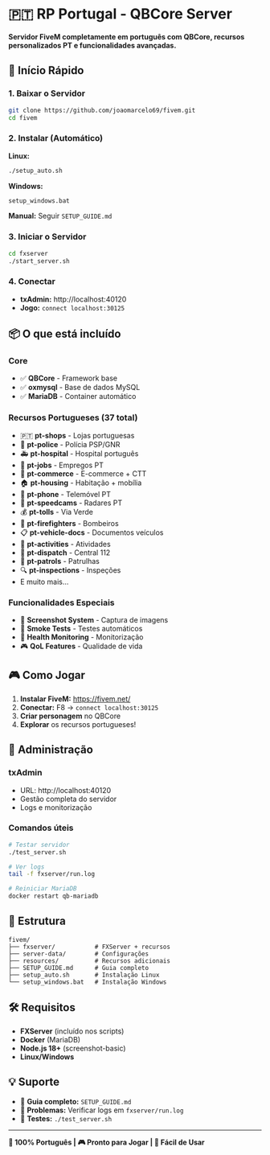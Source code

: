# 🇵🇹 RP Portugal - QBCore Server

**Servidor FiveM completamente em português com QBCore, recursos personalizados PT e funcionalidades avançadas.**

## 🚀 **Início Rápido**

### **1. Baixar o Servidor**
```bash
git clone https://github.com/joaomarcelo69/fivem.git
cd fivem
```

### **2. Instalar (Automático)**

**Linux:**
```bash
./setup_auto.sh
```

**Windows:**
```bash
setup_windows.bat
```

**Manual:** Seguir `SETUP_GUIDE.md`

### **3. Iniciar o Servidor**
```bash
cd fxserver
./start_server.sh
```

### **4. Conectar**
- **txAdmin:** http://localhost:40120
- **Jogo:** `connect localhost:30125`

## 📦 **O que está incluído**

### **Core**
- ✅ **QBCore** - Framework base
- ✅ **oxmysql** - Base de dados MySQL
- ✅ **MariaDB** - Container automático

### **Recursos Portugueses (37 total)**
- 🇵🇹 **pt-shops** - Lojas portuguesas
- 🚓 **pt-police** - Polícia PSP/GNR
- 🚑 **pt-hospital** - Hospital português  
- 👷 **pt-jobs** - Empregos PT
- 🏪 **pt-commerce** - E-commerce + CTT
- 🏠 **pt-housing** - Habitação + mobília
- 📱 **pt-phone** - Telemóvel PT
- 🚨 **pt-speedcams** - Radares PT
- 💰 **pt-tolls** - Via Verde
- 🚒 **pt-firefighters** - Bombeiros
- 📋 **pt-vehicle-docs** - Documentos veículos
- 🎯 **pt-activities** - Atividades
- 📡 **pt-dispatch** - Central 112
- 👮 **pt-patrols** - Patrulhas
- 🔍 **pt-inspections** - Inspeções
- E muito mais...

### **Funcionalidades Especiais**
- 📸 **Screenshot System** - Captura de imagens
- 🧪 **Smoke Tests** - Testes automáticos
- 💊 **Health Monitoring** - Monitorização
- 🎮 **QoL Features** - Qualidade de vida

## 🎮 **Como Jogar**

1. **Instalar FiveM:** https://fivem.net/
2. **Conectar:** F8 → `connect localhost:30125`
3. **Criar personagem** no QBCore
4. **Explorar** os recursos portugueses!

## 🔧 **Administração**

### **txAdmin**
- URL: http://localhost:40120
- Gestão completa do servidor
- Logs e monitorização

### **Comandos úteis**
```bash
# Testar servidor
./test_server.sh

# Ver logs
tail -f fxserver/run.log

# Reiniciar MariaDB
docker restart qb-mariadb
```

## 📁 **Estrutura**

```
fivem/
├── fxserver/           # FXServer + recursos
├── server-data/        # Configurações
├── resources/          # Recursos adicionais  
├── SETUP_GUIDE.md      # Guia completo
├── setup_auto.sh       # Instalação Linux
└── setup_windows.bat   # Instalação Windows
```

## 🛠️ **Requisitos**

- **FXServer** (incluído nos scripts)
- **Docker** (MariaDB)
- **Node.js 18+** (screenshot-basic)
- **Linux/Windows** 

## 💡 **Suporte**

- 📖 **Guia completo:** `SETUP_GUIDE.md`
- 🔧 **Problemas:** Verificar logs em `fxserver/run.log`
- 🧪 **Testes:** `./test_server.sh`

---

**🎯 100% Português | 🎮 Pronto para Jogar | 🚀 Fácil de Usar**
